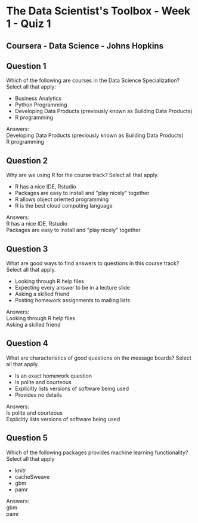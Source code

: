 # The Data Scientist's Toolbox - Week 1 - Quiz 1
## Coursera - Data Science - Johns Hopkins

Question 1
----------
Which of the following are courses in the Data Science Specialization? Select all that apply:

* Business Analytics
* Python Programming
* Developing Data Products (previously known as Building Data Products)
* R programming

Answers: </br>
Developing Data Products (previously known as Building Data Products) </br>
R programming

Question 2
----------
Why are we using R for the course track? Select all that apply.

* R has a nice IDE, Rstudio
* Packages are easy to install and "play nicely" together
* R allows object oriented programming
* R is the best cloud computing language

Answers: </br>
R has a nice IDE, Rstudio </br>
Packages are easy to install and "play nicely" together

Question 3
----------
What are good ways to find answers to questions in this course track? Select all that apply.

* Looking through R help files
* Expecting every answer to be in a lecture slide
* Asking a skilled friend
* Posting homework assignments to mailing lists

Answers: </br>
Looking through R help files </br>
Asking a skilled friend

Question 4
----------
What are characteristics of good questions on the message boards? Select all that apply.

* Is an exact homework question
* Is polite and courteous
* Explicitly lists versions of software being used
* Provides no details

Answers: </br>
Is polite and courteous </br>
Explicitly lists versions of software being used

Question 5
----------
Which of the following packages provides machine learning functionality? Select all that apply

* knitr
* cacheSweave
* gbm
* pamr

Answers: </br>
gbm </br> 
pamr </br> 